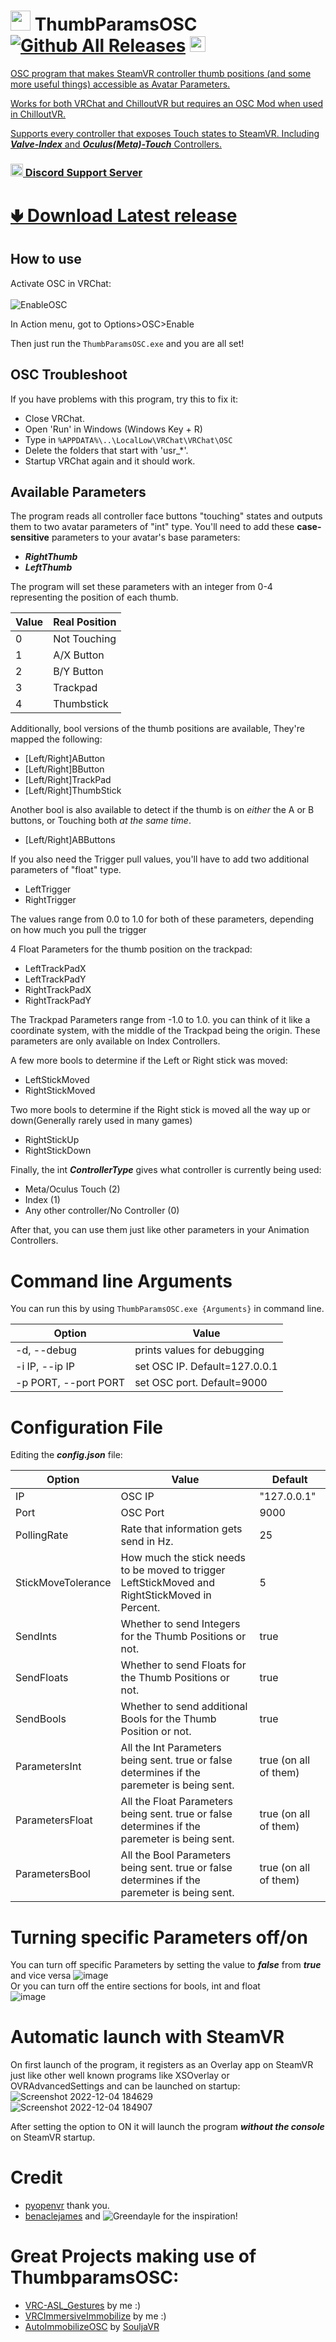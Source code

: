 # <img src="https://github.com/I5UCC/VRCThumbParamsOSC/blob/468e25fb16f03daac756d693656c784094518efb/src/icon.ico" width="32" height="32"> ThumbParamsOSC [![Github All Releases](https://img.shields.io/github/downloads/i5ucc/VRCThumbParamsOSC/total.svg)](https://github.com/I5UCC/VRCThumbParamsOSC/releases/latest) <a href='https://ko-fi.com/i5ucc' target='_blank'><img height='35' style='border:0px;height:25px;' src='https://az743702.vo.msecnd.net/cdn/kofi3.png?v=0' border='0' alt='Buy Me a Coffee at ko-fi.com' />
OSC program that makes SteamVR controller thumb positions (and some more useful things) accessible as Avatar Parameters.

Works for both VRChat and ChilloutVR but requires an OSC Mod when used in ChilloutVR.

Supports every controller that exposes Touch states to SteamVR. Including ***Valve-Index*** and ***Oculus(Meta)-Touch*** Controllers.

### [<img src="https://assets-global.website-files.com/6257adef93867e50d84d30e2/636e0a6ca814282eca7172c6_icon_clyde_white_RGB.svg"  width="20" height="20"> Discord Support Server](https://discord.gg/rqcWHje3hn)

# [🢃 Download Latest release](https://github.com/I5UCC/VRCThumbParamsOSC/releases/latest)

## How to use

Activate OSC in VRChat: <br/><br/>
![EnableOSC](https://user-images.githubusercontent.com/43730681/172059335-db3fd6f9-86ae-4f6a-9542-2a74f47ff826.gif)

In Action menu, got to Options>OSC>Enable <br/>

Then just run the ```ThumbParamsOSC.exe``` and you are all set! <br/>

## OSC Troubleshoot

If you have problems with this program, try this to fix it:
- Close VRChat.
- Open 'Run' in Windows (Windows Key + R)
- Type in `%APPDATA%\..\LocalLow\VRChat\VRChat\OSC`
- Delete the folders that start with 'usr_*'.
- Startup VRChat again and it should work.

## Available Parameters

The program reads all controller face buttons "touching" states and outputs them to two avatar parameters of "int" type.
You'll need to add these **case-sensitive** parameters to your avatar's base parameters:

- ***RightThumb***
- ***LeftThumb***

The program will set these parameters with an integer from 0-4 representing the position of each thumb.

| Value | Real Position |
| ----- | ------------- |
| 0     | Not Touching  |
| 1     | A/X Button      |
| 2     | B/Y Button      |
| 3     | Trackpad      |
| 4     | Thumbstick    |

Additionally, bool versions of the thumb positions are available, They're mapped the following:

- \[Left/Right]AButton
- \[Left/Right]BButton
- \[Left/Right]TrackPad
- \[Left/Right]ThumbStick

Another bool is also available to detect if the thumb is on *either* the A or B buttons, or Touching both *at the same time*.

- \[Left/Right]ABButtons

If you also need the Trigger pull values, you'll have to add two additional parameters of "float" type.

- LeftTrigger
- RightTrigger

The values range from 0.0 to 1.0 for both of these parameters, depending on how much you pull the trigger

4 Float Parameters for the thumb position on the trackpad:
- LeftTrackPadX
- LeftTrackPadY
- RightTrackPadX
- RightTrackPadY

The Trackpad Parameters range from -1.0 to 1.0. you can think of it like a coordinate system, with the middle of the Trackpad being the origin. These parameters are only available on Index Controllers.

A few more bools to determine if the Left or Right stick was moved:
- LeftStickMoved
- RightStickMoved

Two more bools to determine if the Right stick is moved all the way up or down(Generally rarely used in many games)
- RightStickUp
- RightStickDown

Finally, the int ***ControllerType*** gives what controller is currently being used:
- Meta/Oculus Touch (2)
- Index (1)
- Any other controller/No Controller (0)

After that, you can use them just like other parameters in your Animation Controllers.

# Command line Arguments
You can run this by using ```ThumbParamsOSC.exe {Arguments}``` in command line.

| Option | Value |
| ----- | ------------- |
| -d, --debug     | prints values for debugging |
| -i IP, --ip IP    | set OSC IP. Default=127.0.0.1  |
| -p PORT, --port PORT    | set OSC port. Default=9000      |

# Configuration File

Editing the ***config.json*** file:

| Option | Value | Default |
| ----- | ------------- | ---- |
| IP | OSC IP | "127.0.0.1" |
| Port | OSC Port | 9000 |
| PollingRate | Rate that information gets send in Hz. | 25 |
| StickMoveTolerance | How much the stick needs to be moved to trigger LeftStickMoved and RightStickMoved in Percent. | 5 |
| SendInts | Whether to send Integers for the Thumb Positions or not. | true |
| SendFloats | Whether to send Floats for the Thumb Positions or not. | true |
| SendBools | Whether to send additional Bools for the Thumb Position or not. | true |
| ParametersInt | All the Int Parameters being sent. true or false determines if the paremeter is being sent. | true (on all of them) |
| ParametersFloat | All the Float Parameters being sent. true or false determines if the paremeter is being sent. | true (on all of them) |
| ParametersBool | All the Bool Parameters being sent. true or false determines if the paremeter is being sent. | true (on all of them) |

# Turning specific Parameters off/on
You can turn off specific Parameters by setting the value to ***false*** from ***true*** and vice versa
![image](https://user-images.githubusercontent.com/43730681/205451088-788e7845-ee1e-4047-9373-e36412394495.png)
 <br>Or you can turn off the entire sections for bools, int and float <br>
![image](https://user-images.githubusercontent.com/43730681/205451147-05681714-ad29-49e0-883a-213b5a4c95bc.png)

# Automatic launch with SteamVR
On first launch of the program, it registers as an Overlay app on SteamVR just like other well known programs like XSOverlay or OVRAdvancedSettings and can be launched on startup:
![Screenshot 2022-12-04 184629](https://user-images.githubusercontent.com/43730681/205506892-0927ed45-69c6-480f-b4b3-bc02d89c151e.png) <br>
![Screenshot 2022-12-04 184907](https://user-images.githubusercontent.com/43730681/205506956-7c397360-e14a-4783-a2c2-e5311749e2d4.png)

After setting the option to ON it will launch the program ***without the console*** on SteamVR startup.

# Credit
- [pyopenvr](https://github.com/cmbruns/pyopenvr) thank you.
- [benaclejames](https://github.com/benaclejames) and ![Greendayle](https://github.com/Greendayle) for the inspiration!

# Great Projects making use of ThumbparamsOSC:
- [VRC-ASL_Gestures](https://github.com/I5UCC/VRC-ASL_Gestures) by me :)
- [VRCImmersiveImmobilize](https://github.com/I5UCC/VRCImmersiveImmobilize) by me :)
- [AutoImmobilizeOSC](https://github.com/SouljaVR/AutoImmobilizeOSC) by [SouljaVR](https://github.com/SouljaVR)
